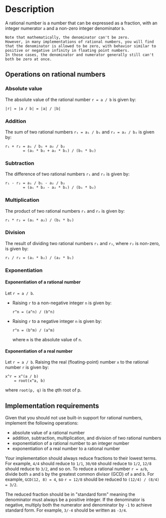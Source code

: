 # Description

A rational number is a number that can be expressed as a fraction, with an integer numerator `a` and a non-zero integer denominator `b`.

~~~~exercism/note
Note that mathematically, the denominator can't be zero.
However, in many implementations of rational numbers, you will find that the denominator is allowed to be zero, with behavior similar to positive or negative infinity in floating point numbers.
In those cases, the denominator and numerator generally still can't both be zero at once.
~~~~

## Operations on rational numbers

### Absolute value

The absolute value of the rational number `r = a / b` is given by:

```text
|r| = |a / b| = |a| / |b|
```

### Addition

The sum of two rational numbers `r₁ = a₁ / b₁` and `r₂ = a₂ / b₂` is given by:

```text
r₁ + r₂ = a₁ / b₁ + a₂ / b₂
        = (a₁ * b₂ + a₂ * b₁) / (b₁ * b₂)
```

### Subtraction

The difference of two rational numbers `r₁` and `r₂` is given by:

```text
r₁ - r₂ = a₁ / b₁ - a₂ / b₂
        = (a₁ * b₂ - a₂ * b₁) / (b₁ * b₂)
```

### Multiplication

The product of two rational numbers `r₁` and `r₂` is given by:

```text
r₁ * r₂ = (a₁ * a₂) / (b₁ * b₂)
```

### Division

The result of dividing two rational numbers `r₁` and `r₂`, where `r₂` is non-zero, is given by:

```text
r₁ / r₂ = (a₁ * b₂) / (a₂ * b₁)
```

### Exponentiation

#### Exponentiation of a rational number

Let `r = a / b`.

* Raising `r` to a non-negative integer `n` is given by:

  ```text
  r^n = (a^n) / (b^n)
  ```

* Raising `r` to a negative integer `n` is given by:

  ```text
  r^n = (b^m) / (a^m)
  ```

  where `m` is the absolute value of `n`.

#### Exponentiation of a real number

Let `r = a / b`. Raising the real (floating-point) number `x` to the rational number `r` is given by:

```text
x^r = x^(a / b)
    = root(x^a, b)
```

where `root(p, q)` is the *q*th root of p.

## Implementation requirements

Given that you should not use built-in support for rational numbers, implement the following operations:

- absolute value of a rational number
- addition, subtraction, multiplication, and division of two rational numbers
- exponentiation of a rational number to an integer number
- exponentiation of a real number to a rational number

Your implementation should always reduce fractions to their lowest terms.
For example, `4/4` should reduce to `1/1`, `30/60` should reduce to `1/2`, `12/8` should reduce to `3/2`, and so on.
To reduce a rational number `r = a/b`, divide both `a` and `b` by the greatest common divisor (GCD) of `a` and `b`.
For example, `GCD(12, 8) = 4`, so `r = 12/8` should be reduced to `(12/4) / (8/4) = 3/2`.

The reduced fraction should be in "standard form" meaning the denominator must always be a positive integer.
If the denominator is negative, multiply both the numerator and denominator by `-1` to achieve standard form.
For example, `3/-4` should be written as `-3/4`.
